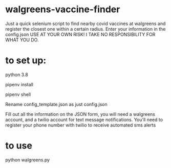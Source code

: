 # walgreens-vaccine-finder
Just a quick selenium script to find nearby covid vaccines at walgreens and register the closest one within a certain radius. Enter your information in the config.json
USE AT YOUR OWN RISK! I TAKE NO RESPONSIBILITY FOR WHAT YOU DO.

# to set up:
python 3.8

pipenv install

pipenv shell

Rename config_template.json as just config.json

Fill out all the information on the JSON form, you will need a walgreens account, and a twilio account for text message notifications. You'll need to register your phone number with twilio to receive automated sms alerts

# to use
python walgreens.py
